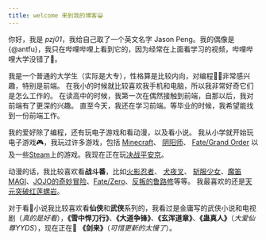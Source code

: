 ```yaml
---
title: welcome 来到我的博客😀
---
```


你好，我是 *pzj01*，我给自己取了一个英文名字 Jason Peng。我的偶像是 {@antfu}，我只在哔哩哔哩上看到它的，因为经常在上面看学习的视频，哔哩哔哩大学没错了🙂‍。

我是一个普通的大学生（实际是大专），性格算是比较内向，对编程🧑‍💻非常感兴趣，特别是前端。
在我小的时候就比较喜欢我手机和电脑，所以我非常好奇它们是怎么工作的。
在读高中的时候，我第一次在偶然接触到前端，自那以后，我对前端有了更深的兴趣。
直至今天，我还在学习前端。等毕业的时候，我希望能找到一份前端工作。

我的爱好除了编程，还有玩电子游戏和看动漫，以及看小说。
我从小学就开始玩电子游戏🎮，我玩过许多游戏，包括
[Minecraft](https://www.minecraft.net/en-us)、
[阴阳师](https://yys.163.com/)、
[Fate/Grand Order](https://www.fate-go.com.tw/)
以及一些[Steam](https://store.steampowered.com/)上的游戏。我现在正在玩[决战平安京](https://moba.163.com/)。

动漫的话，我比较喜欢看**战斗番**，比如[火影忍者](https://zh.wikipedia.org/wiki/%E7%81%AB%E5%BD%B1%E5%BF%8D%E8%80%85)、
[犬夜叉](https://www.bilibili.com/bangumi/media/md28222083)、
[斩服少女](https://www.bilibili.com/bangumi/media/md419)、[魔笛MAGI](https://www.bilibili.com/bangumi/media/md470)、[JOJO的奇妙冒险](https://zh.wikipedia.org/wiki/JoJo%E7%9A%84%E5%A5%87%E5%A6%99%E5%86%92%E9%99%A9)、[Fate/Zero](https://www.bilibili.com/bangumi/media/md1650)、[反叛的鲁路修](https://zh.wikipedia.org/wiki/Code_Geass_%E5%8F%8D%E5%8F%9B%E7%9A%84%E9%AD%AF%E8%B7%AF%E4%BF%AE)等等。
我最喜欢的还是[天元突破红莲螺岩](https://www.bilibili.com/bangumi/media/md27059477)。

对于看📖小说我比较喜欢看**仙侠**和**武侠**系列的，我看过是金庸写的武侠小说和电视剧（*真的是好看*），**《雪中悍刀行》**、**《大道争锋》**、**《玄浑道章》**、**《蛊真人》**（*大爱仙尊YYDS*），现在正在👀 **《剑来》**（*可惜更新的太慢了*）。
